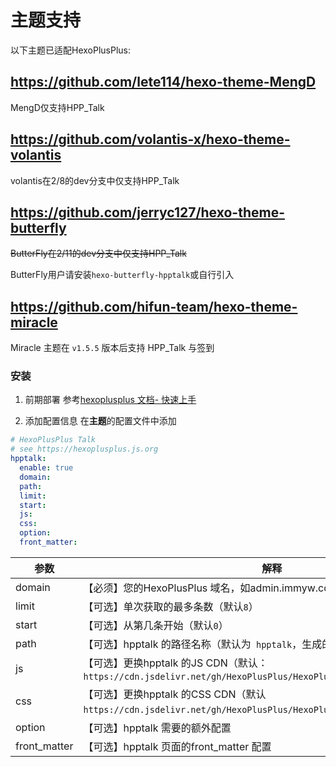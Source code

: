 # 主题支持

以下主题已适配HexoPlusPlus:

## https://github.com/lete114/hexo-theme-MengD

MengD仅支持HPP_Talk

## https://github.com/volantis-x/hexo-theme-volantis

volantis在2/8的dev分支中仅支持HPP_Talk

## https://github.com/jerryc127/hexo-theme-butterfly

~~ButterFly在2/11的dev分支中仅支持HPP_Talk~~

ButterFly用户请安装`hexo-butterfly-hpptalk`或自行引入

## https://github.com/hifun-team/hexo-theme-miracle

Miracle 主题在 `v1.5.5` 版本后支持 HPP_Talk 与签到


### 安装

1. 前期部署
    参考[hexoplusplus 文档- 快速上手](https://hexoplusplus.js.org/start/)

2. 添加配置信息
    在**主题**的配置文件中添加

  ```yaml
  # HexoPlusPlus Talk
  # see https://hexoplusplus.js.org
  hpptalk:
    enable: true 
    domain:
    path:
    limit:
    start:
    js:
    css:
    option:
    front_matter:
  ```

  | 参数| 解释 |
  | ------------ | ------------------------------------------------------------ |
  | domain | 【必须】您的HexoPlusPlus 域名，如admin.immyw.com |
  | limit | 【可选】单次获取的最多条数（默认`8`） |
  | start | 【可选】从第几条开始（默认`0`） |
  | path | 【可选】hpptalk 的路径名称（默认为` hpptalk`，生成的页面为hpptalk/index.html） |
  | js | 【可选】更换hpptalk 的JS CDN（默认：`https://cdn.jsdelivr.net/gh/HexoPlusPlus/HexoPlusPlus@latest/talk_user.js`) |
  | css | 【可选】更换hpptalk 的CSS CDN（默认`https://cdn.jsdelivr.net/gh/HexoPlusPlus/HexoPlusPlus@latest/talk.css`） |
  | option | 【可选】hpptalk 需要的额外配置 |
  | front_matter | 【可选】hpptalk 页面的front_matter 配置 |
